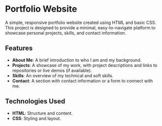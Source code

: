 # Portfolio Website

A simple, responsive portfolio website created using HTML and basic CSS. This project is designed to provide a minimal, easy-to-navigate platform to showcase personal projects, skills, and contact information.

## Features

- **About Me**: A brief introduction to who I am and my background.
- **Projects**: A showcase of my work, with project descriptions and links to repositories or live demos (if available).
- **Skills**: An overview of my technical and soft skills.
- **Contact**: A section with contact information or a form to connect with me.

## Technologies Used

- **HTML**: Structure and content.
- **CSS**: Styling and layout.




